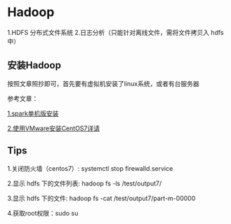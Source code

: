 # Hadoop #
1.HDFS 分布式文件系统  2.日志分析（只能针对离线文件，需将文件拷贝入 hdfs中）  

## 安装Hadoop ##
按照文章照抄即可，首先要有虚拟机安装了linux系统，或者有台服务器

参考文章： 

 [1.spark单机版安装](https://www.cnblogs.com/luo-mao/p/5941708.html)  
 
[2.使用VMware安装CentOS7详请](https://blog.csdn.net/hui_2016/article/details/68927487)

## Tips ##  
1.关闭防火墙（centos7）:
systemctl stop firewalld.service

2.显示 hdfs 下的文件列表:
hadoop fs -ls /test/output7/

3.显示 hdfs 下的文件:
hadoop fs  -cat /test/output7/part-m-00000

4.获取root权限：sudo su

